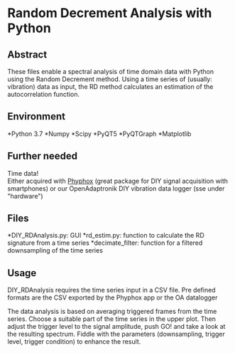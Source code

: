 # Random Decrement Analysis with Python 
## Abstract
These files enable a spectral analysis of time domain data with Python using the Random Decrement method. Using a time series of 
(usually: vibration) data as input, the RD method calculates an estimation of the autocorrelation function. 
## Environment
*Python 3.7
*Numpy
*Scipy
*PyQT5
*PyQTGraph
*Matplotlib
## Further needed
Time data! <br /> 
Either acquired with [Phyphox](https://phyphox.org/)  (great package for DIY signal acquisition with smartphones) or our 
OpenAdaptronik DIY vibration data logger (sse under "hardware")

## Files
*DIY_RDAnalysis.py: GUI 
*rd_estim.py: function to calculate the RD signature from a time series
*decimate_filter: function for a filtered downsampling of the time series
## Usage
DIY_RDAnalysis requires the time series input in a CSV file. Pre defined formats are the CSV exported by the Phyphox app or the OA datalogger

The data analysis is based on averaging triggered frames from the time series. Choose a suitable part of the time series in the upper plot. 
Then adjust the trigger level to the signal amplitude, push GO! and take a look at the resulting spectrum. 
Fiddle with the parameters (downsampling, trigger level, trigger condition) to enhance the result.

